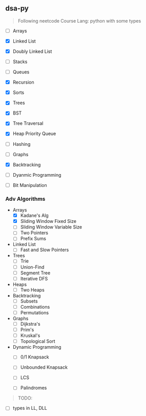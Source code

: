 ## dsa-py

> Following neetcode Course
> Lang: python with some types

- [ ] Arrays
- [x] Linked List
- [x] Doubly Linked List
- [ ] Stacks
- [ ] Queues
- [x] Recursion
- [x] Sorts
- [x] Trees
- [x] BST
- [x] Tree Traversal
- [x] Heap Priority Queue
- [ ] Hashing
- [ ] Graphs
- [x] Backtracking
- [ ] Dyanmic Programming
- [ ] Bit Manipulation


### Adv Algorithms

- Arrays
    - [x] Kadane's Alg
    - [x] Sliding Window Fixed Size
    - [ ] Sliding Window Variable Size
    - [ ] Two Pointers
    - [ ] Prefix Sums

- Linked List 
    - [ ] Fast and Slow Pointers

- Trees
    - [ ] Trie
    - [ ] Union-Find
    - [ ] Segment Tree
    - [ ] Iterative DFS

- Heaps
    - [ ] Two Heaps

- Backtracking
    - [ ] Subsets
    - [ ] Combinations
    - [ ] Permutations

- Graphs 
    - [ ] Dijkstra's 
    - [ ] Prim's
    - [ ] Kruskal's 
    - [ ] Topological Sort

- Dynamic Programming
    - [ ] 0/1 Knapsack
    - [ ] Unbounded Knapsack
    - [ ] LCS
    - [ ] Palindromes



> TODO:
- [ ] types in LL, DLL
